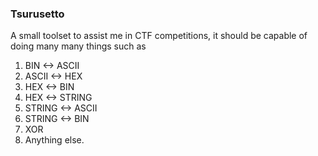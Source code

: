 ### Tsurusetto
A small toolset to assist me in CTF competitions, it should be capable of doing many many things
such as
1. BIN <-> ASCII
2. ASCII <-> HEX
3. HEX <-> BIN
4. HEX <-> STRING
5. STRING <-> ASCII
6. STRING <-> BIN
7. XOR
8. Anything else.


